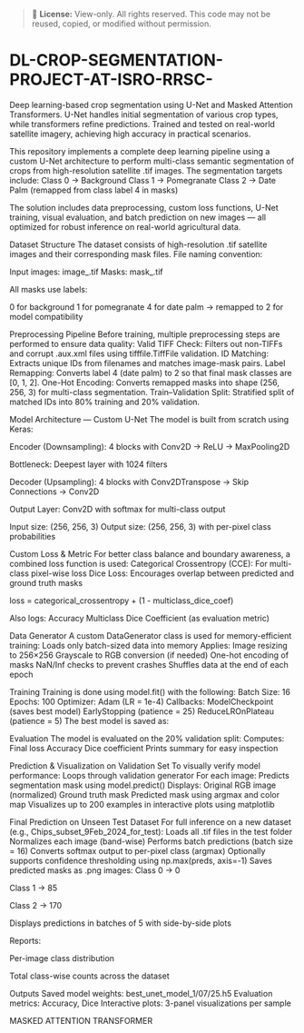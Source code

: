 > 📌 **License:** View-only. All rights reserved. This code may not be reused, copied, or modified without permission.


# DL-CROP-SEGMENTATION-PROJECT-AT-ISRO-RRSC-
Deep learning-based crop segmentation using U-Net and Masked Attention Transformers. U-Net handles initial segmentation of various crop types, while transformers refine predictions. Trained and tested on real-world satellite imagery, achieving high accuracy in practical scenarios.

This repository implements a complete deep learning pipeline using a custom U-Net architecture to perform multi-class semantic segmentation of crops from high-resolution satellite .tif images. The segmentation targets include:
Class 0 → Background
Class 1 → Pomegranate
Class 2 → Date Palm (remapped from class label 4 in masks)

The solution includes data preprocessing, custom loss functions, U-Net training, visual evaluation, and batch prediction on new images — all optimized for robust inference on real-world agricultural data.

Dataset Structure
The dataset consists of high-resolution .tif satellite images and their corresponding mask files. File naming convention:

Input images: image_<id>.tif
Masks: mask_<id>.tif

All masks use labels:

0 for background
1 for pomegranate
4 for date palm → remapped to 2 for model compatibility

Preprocessing Pipeline
Before training, multiple preprocessing steps are performed to ensure data quality:
Valid TIFF Check: Filters out non-TIFFs and corrupt .aux.xml files using tifffile.TiffFile validation.
ID Matching: Extracts unique IDs from filenames and matches image-mask pairs.
Label Remapping: Converts label 4 (date palm) to 2 so that final mask classes are [0, 1, 2].
One-Hot Encoding: Converts remapped masks into shape (256, 256, 3) for multi-class segmentation.
Train–Validation Split: Stratified split of matched IDs into 80% training and 20% validation.

Model Architecture — Custom U-Net
The model is built from scratch using Keras:

Encoder (Downsampling): 4 blocks with Conv2D → ReLU → MaxPooling2D

Bottleneck: Deepest layer with 1024 filters

Decoder (Upsampling): 4 blocks with Conv2DTranspose → Skip Connections → Conv2D

Output Layer: Conv2D with softmax for multi-class output

Input size: (256, 256, 3)
Output size: (256, 256, 3) with per-pixel class probabilities

Custom Loss & Metric
For better class balance and boundary awareness, a combined loss function is used:
Categorical Crossentropy (CCE): For multi-class pixel-wise loss
Dice Loss: Encourages overlap between predicted and ground truth masks

loss = categorical_crossentropy + (1 - multiclass_dice_coef)

Also logs:
Accuracy
Multiclass Dice Coefficient (as evaluation metric)

Data Generator
A custom DataGenerator class is used for memory-efficient training:
Loads only batch-sized data into memory
Applies:
Image resizing to 256×256
Grayscale to RGB conversion (if needed)
One-hot encoding of masks
NaN/Inf checks to prevent crashes
Shuffles data at the end of each epoch

Training
Training is done using model.fit() with the following:
Batch Size: 16
Epochs: 100
Optimizer: Adam (LR = 1e-4)
Callbacks:
ModelCheckpoint (saves best model)
EarlyStopping (patience = 25)
ReduceLROnPlateau (patience = 5)
The best model is saved as:

Evaluation
The model is evaluated on the 20% validation split:
Computes:
Final loss
Accuracy
Dice coefficient
Prints summary for easy inspection

Prediction & Visualization on Validation Set
To visually verify model performance:
Loops through validation generator
For each image:
Predicts segmentation mask using model.predict()
Displays:
Original RGB image (normalized)
Ground truth mask
Predicted mask using argmax and color map
Visualizes up to 200 examples in interactive plots using matplotlib

Final Prediction on Unseen Test Dataset
For full inference on a new dataset (e.g., Chips_subset_9Feb_2024_for_test):
Loads all .tif files in the test folder
Normalizes each image (band-wise)
Performs batch predictions (batch size = 16)
Converts softmax output to per-pixel class (argmax)
Optionally supports confidence thresholding using np.max(preds, axis=-1)
Saves predicted masks as .png images:
Class 0 → 0

Class 1 → 85

Class 2 → 170

Displays predictions in batches of 5 with side-by-side plots

Reports:

Per-image class distribution

Total class-wise counts across the dataset

Outputs
Saved model weights: best_unet_model_1/07/25.h5
Evaluation metrics: Accuracy, Dice
Interactive plots: 3-panel visualizations per sample



MASKED ATTENTION TRANSFORMER

